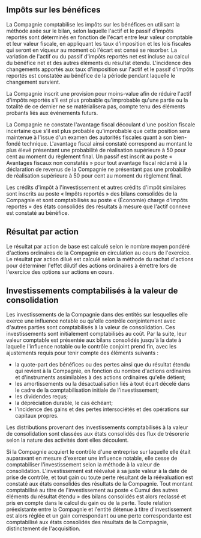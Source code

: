 ## Impôts sur les bénéfices

La Compagnie comptabilise les impôts sur les bénéfices en utilisant la méthode axée sur le bilan, selon laquelle l'actif et le passif d'impôts reportés sont déterminés en fonction de l'écart entre leur valeur comptable et leur valeur fiscale, en appliquant les taux d'imposition et les lois fiscales qui seront en viqueur au moment où l'écart est censé se résorber. La variation de l'actif ou du passif d'impôts reportés net est incluse au calcul du bénéfice net et des autres éléments du résultat étendu. L'incidence des changements apportés aux taux d'imposition sur l'actif et le passif d'impôts reportés est constatée au bénéfice de la période pendant laquelle le changement survient.

La Compagnie inscrit une provision pour moins-value afin de réduire l'actif d'impôts reportés s'il est plus probable qu'improbable qu'une partie ou la totalité de ce dernier ne se matérialisera pas, compte tenu des éléments probants liés aux événements futurs.

La Compagnie ne constate l'avantage fiscal découlant d'une position fiscale incertaine que s'il est plus probable qu'improbable que cette position sera maintenue à l'issue d'un examen des autorités fiscales quant à son bien-fondé technique. L'avantage fiscal ainsi constaté correspond au montant le plus élevé présentant une probabilité de réalisation supérieure à 50 pour cent au moment du règlement final. Un passif est inscrit au poste « Avantages fiscaux non constatés » pour tout avantage fiscal réclamé à la déclaration de revenus de la Compagnie ne présentant pas une probabilité de réalisation supérieure à 50 pour cent au moment du règlement final.

Les crédits d'impôt à l'investissement et autres crédits d'impôt similaires sont inscrits au poste « Impôts reportés » des bilans consolidés de la Compagnie et sont comptabilisés au poste « (Économie) charge d'impôts reportés » des états consolidés des résultats à mesure que l'actif connexe est constaté au bénéfice.

## Résultat par action

Le résultat par action de base est calculé selon le nombre moyen pondéré d'actions ordinaires de la Compagnie en circulation au cours de l'exercice. Le résultat par action dilué est calculé selon la méthode du rachat d'actions pour déterminer l'effet dilutif des actions ordinaires à émettre lors de l'exercice des options sur actions en cours.

## Investissements comptabilisés à la valeur de consolidation

Les investissements de la Compagnie dans des entités sur lesquelles elle exerce une influence notable ou qu'elle contrôle conjointement avec d'autres parties sont comptabilisés à la valeur de consolidation. Ces investissements sont initialement comptabilisés au coût. Par la suite, leur valeur comptable est présentée aux bilans consolidés jusqu'à la date à laquelle l'influence notable ou le contrôle conjoint prend fin, avec les ajustements requis pour tenir compte des éléments suivants :

- la quote-part des bénéfices ou des pertes ainsi que du résultat étendu qui revient à la Compagnie, en fonction du nombre d'actions ordinaires et d'instruments assimilables à des actions ordinaires qu'elle détient;
- les amortissements ou la désactualisation liés à tout écart décelé dans le cadre de la comptabilisation initiale de l'investissement;
- les dividendes reçus;
- la dépréciation durable, le cas échéant;
- l'incidence des gains et des pertes intersociétés et des opérations sur capitaux propres.

Les distributions provenant des investissements comptabilisés à la valeur de consolidation sont classées aux états consolidés des flux de trésorerie selon la nature des activités dont elles découlent.

Si la Compagnie acquiert le contrôle d'une entreprise sur laquelle elle était auparavant en mesure d'exercer une influence notable, elle cesse de comptabiliser l'investissement selon la méthode à la valeur de consolidation. L'investissement est réévalué à sa juste valeur à la date de prise de contrôle, et tout gain ou toute perte résultant de la réévaluation est constaté aux états consolidés des résultats de la Compagnie. Tout montant comptabilisé au titre de l'investissement au poste « Cumul des autres éléments du résultat étendu » des bilans consolidés est alors reclassé et pris en compte dans le calcul du gain ou de la perte. Toute relation préexistante entre la Compagnie et l'entité détenue à titre d'investissement est alors réglée et un gain correspondant ou une perte correspondante est comptabilisé aux états consolidés des résultats de la Compagnie, distinctement de l'acquisition.